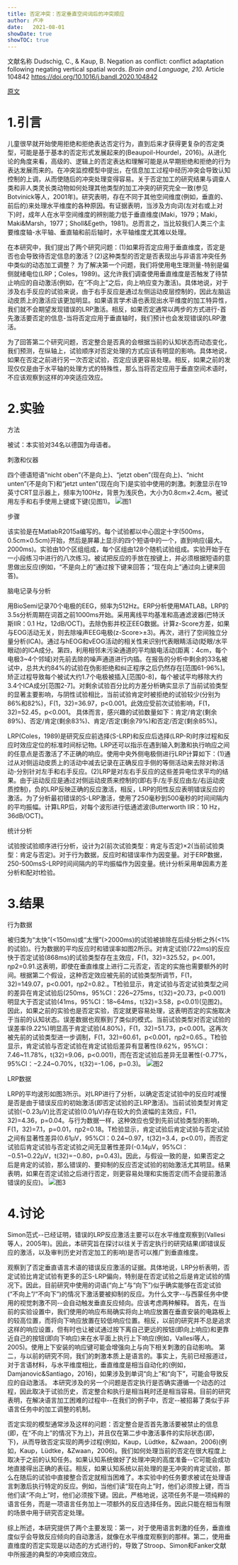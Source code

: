 ```yaml
---
title: 否定冲突：否定垂直空间词后的冲突顺应
author: 卢冲
date:   2021-08-01
showDate: true 
showTOC: true  
---
```

文献名称
Dudschig, C., & Kaup, B. Negation as conflict: conflict adaptation following negating vertical spatial words. *Brain and Language, 210.* Article 104842
https://doi.org/10.1016/j.bandl.2020.104842

[原文](../Source_Files/2021-08-01-LC1.pdf)
# 1.引言
儿童很早就开始使用拒绝和拒绝表达否定行为，直到后来才获得更复杂的否定类型，可能是基于基本的否定形式发展起来的(Beaupoil-Hourdel，2016)。从进化论的角度来看，高级的、逻辑上的否定表达和理解可能是从早期拒绝和拒绝的行为表达发展而来的。在冲突监控模型中提出，在信息加工过程中经历冲突会导致认知控制的上调，从而使随后的冲突处理变得容易。关于否定加工的研究结果与调查人类和非人类灵长类动物如何处理其他类型的加工冲突的研究完全一致(参见Botvinick等人，2001年)。研究表明，存在不同于其他空间维度(例如，垂直的、前后的)来处理水平维度的各种原因。有证据表明，当涉及方向词(左对右或上对下)时，成年人在水平空间维度的辨别能力低于垂直维度(Maki，1979；Maki，Maki&Marsh，1977；Sholl&Egeth，1981)。总而言之，当比较我们人类三个主要维度轴-水平轴、垂直轴和前后轴时，水平轴维度尤其难以处理。

在本研究中，我们提出了两个研究问题：(1)如果将否定应用于垂直维度，否定是否也会导致待否定信息的激活？(2)这种类型的否定是否表现出与非语言冲突任务中类似的动态加工调整？
为了解决第一个问题，我们将使用电生理测量-特别是偏侧就绪电位(LRP；Coles，1989)。这允许我们调查使用垂直维度是否触发了待禁止响应的自动激活(例如，在“不向上”之后，向上响应变为激活)。具体地说，对于涉及右手反应的试验来说，由于右手反应是通过左侧运动皮层控制的，因此左脑运动皮质上的激活应该更加明显。如果语言学术语也表现出水平维度的加工特异性，我们就不会期望发现错误的LRP激活。相反，如果否定通常以两步的方式进行-首先激活要否定的信息-当将否定应用于垂直轴时，我们预计也会发现错误的LRP激活。

为了回答第二个研究问题，否定整合是否真的会根据当前的认知状态而动态变化，我们预测，在纵轴上，试验顺序对否定处理的方式应该有明显的影响。具体地说，如果在否定之前进行另一次否定试验，否定应该更容易处理。相反，如果之前的发现仅仅是由于水平轴的处理方式的特殊性，那么当将否定应用于垂直空间术语时，不应该观察到这样的冲突适应效应。

# 2.实验

方法

被试：本实验对34名以德国为母语者。

刺激和仪器

四个德语短语“nicht oben”(不是向上)、“jetzt oben”(现在向上)、“nicht unten”(不是向下)和“jetzt unten”(现在向下)是实验中使用的刺激。刺激显示在19英寸CRT显示器上，频率为100Hz，背景为浅灰色，大小为0.8cm×2.4cm。被试用左手和右手使用上键或下键(见图1)。
![图1](../Supporting_Information/2021-07-08-LC1-Fig1.png)

步骤

该实验是在MatlabR2015a编写的。每个试验都以中心固定十字(500ms，0.5cm×0.5cm)开始，然后是屏幕上显示的四个短语中的一个，直到响应(最大。2000ms)。实验由10个区组组成，每个区组由128个随机试验组成。实验开始于在一小段练习中进行的八次练习。被试把反应的手放在按键上，并必须根据短语的意思做出反应(例如，“不是向上的”通过按下键来回答；“现在向上”通过向上键来回答)。

脑电记录与分析

用BioSemi记录70个电极的EEG，频率为512Hz。ERP分析使用MATLAB。LRP的3.5s分析周期在词首之前1000ms开始。采用离线平均基准和高通滤波器(巴特沃斯IIR：0.1 Hz，12dB/OCT)。去除伪影并校正EEG数据。计算z-Score方差，如果与EOG活动无关，则去除噪声EEG电极(z-Score>±3)。再次，进行了空间独立分量分析(ICA)。通过与hEOG和vEOG活动的相关性来识别代表眼睛活动(眨眼/水平眼动)的ICA成分。第四，利用相邻未污染通道的平均脑电活动(距离：4cm，每个电极3~4个邻域)对先前去除的噪声通道进行内插。在报告的分析中剩余的33名被试中，总共大约84%的试验在伪影拒绝和纠正程序之后仍然存在[范围61-96%]。矫正过程导致每个被试大约1.7个电极被插入[范围0-8]，每个被试平均移除大约3.4个ICA成分[范围2-7]。对剩余试验百分比的方差分析确实显示了当前试验类型的显著主要影响，与阴性试验相比，当前试验肯定时被拒绝的试验较少(分别为86%和82%)，F(1，32)=36.97，p<0.001。此效应受前次试验影响，F(1，32)=52.45，p<0.001。
具体而言，感兴趣的试验数量如下：肯定/肯定(剩余89%)、否定/肯定(剩余83%)、肯定/否定(剩余79%)和否定/否定(剩余85%)。

LRP(Coles，1989)是研究反应前选择(S-LRP)和反应后选择(LRP-R)时序过程和反应时效应定位的标准时间标记物。LRP还可以指示在遇到输入刺激和执行响应之间的任意点是否激活了不正确的响应。使用中央外侧电极侧进行LRP计算如下：(1)通过从对侧运动皮质上的活动中减去记录在正确反应手侧的等侧活动来去除对称活动-分别针对左手和右手反应。(2)LRP是对左右手反应的这些差异电位求平均的结果。由于运动反应是通过对侧运动皮质来控制的(即右手/左手反应由左/右运动皮质控制)，负的LRP反映正确的反应激活，相反，LRP的阳性反应表明错误反应的激活。为了分析最初错误的S-LRP激活，使用了250毫秒到500毫秒的时间间隔内的平均振幅。计算LRP后，对每个波形进行低通滤波(Butterworth IIR：10 Hz，36dB/OCT)。

统计分析

试验按试验顺序进行分析，设计为2(前次试验类型：肯定与否定)×2(当前试验类型：肯定与否定)。对于行为数据，反应时和错误率作为因变量。对于ERP数据，250-500msS-LRP时间间隔内的平均振幅作为因变量。统计分析采用单因素方差分析和配对t检验。
# 3.结果

行为数据

被归类为“太快”(<150ms)或“太慢”(>2000ms)的试验被排除在后续分析之外(<1%的试验)。行为数据的平均反应时和错误率如图2所示。对肯定试验(722ms)的反应快于否定试验(868ms)的试验类型存在主效应，F(1，32)=325.52，p<.001，ηp2=0.91.这表明，即使在垂直维度上进行二元否定，否定的实施也需要额外的时间。根据第二个假设，这种否定效应被先前的试验类型所调节，F(1，32)=149.07，p<0.001，ηp2=0.82.。T检验显示，肯定试验与否定试验类型之间的差异在肯定试验后(250ms，95%CI：226~275ms，t(32)=20.73，p<0.001)明显大于否定试验(41ms，95%CI：18~64ms，t(32)=3.58，p<0.01)(见图2)。因此，如果之前的实验也是否定实验，否定就更容易处理，这表明否定的实施取决于当前的认知状态。误差数据也观察到了类似的模式。当前试验类型对否定试验的误差率(9.22%)明显高于肯定试验(4.80%)，F(1，32)=51.73，p<0.001。这再次被先前的试验类型进一步调制，F(1，32)=60.61，p<0.001，ηp2=0.65.。T检验显示，肯定试验与否定试验在肯定试验后差异有显著性(9.62%，95%CI：7.46~11.78%，t(32)=9.06，p<0.001)，而在否定试验后差异无显著性(-0.77%，95%CI：−2.24~0.70%，t(32)=-1.06，p=0.3)。
![图2](../Supporting_Information/2021-07-08-LC1-Fig2.png)

LRP数据

LRP的平均波形如图3所示。对LRP进行了分析，以确定否定试验中的反应时减慢是否是由于错误反应的初始激活(即否定试验的正LRP激活)。当前试验类型对肯定试验(−0.23μV)比否定试验(0.01μV)存在较大的负波幅的主效应，F(1，32)=4.36，p=0.04。与行为数据一样，这种效应也受到先前试验类型的影响，F(1，32)=7.1，p=0.01，ηp2=0.18。T检验显示，肯定试验后肯定试验与否定试验之间有显著性差异(0.61μV，95%CI：0.24~0.97，t(32)=3.4，p<0.01)，而否定试验后肯定试验与否定试验之间无显著性差异(-0.14μV，95%CI：−0.51~0.22μV，t(32)=−0.80，p=0.43)。因此，与假设一致的是，如果否定之后是肯定的试验，那么错误的、要抑制的反应否定试验的初始激活尤其明显。结果表明，如果在否定试验之后进行否定，则更容易处理和实施否定(而不会提前激活错误的反应)。
![图3](../Supporting_Information/2021-07-08-LC1-Fig3.png)
# 4.讨论
Simon范式--已经证明，错误的LRP反应激活主要可以在水平维度观察到(Vallesi等人，2005年)。因此，本研究旨在探讨以往关于否定执行的研究结果(即错误反应的激活，以及审判历史对否定加工的影响)是否可以推广到垂直维度。

观察到了否定垂直语言术语的错误反应激活的证据。具体地说，LRP分析表明，否定试验比肯定试验有更多的正S-LRP偏向，特别是在否定试验之后是肯定试验的情况下。因此，目前研究中使用的词语(“向上”与“向下”)似乎确实能够在否定试验(“不向上”/“不向下”)的情况下激活要被抑制的反应。为什么文字--与西蒙任务中使用的视觉刺激不同--会自动触发垂直反应倾向。应该考虑两种解释。
首先，在当前的实验设置中，我们使用的响应布局确实将向上响应放置在垂直安装的电路板上的较高位置，而将向下响应放置在较低响应位置。相反，以前的研究并不总是追求这样的响应设置，但有时也让被试通过按下离自己更远的按钮(即向上响应)和更靠近自己的按钮(即向下响应)来在水平面上执行上下响应(例如，Vallesi等人，2005)。使用上下安装的响应键可能会增强向上与向下相关刺激的自动影响。
第二，与以前的研究不同，我们的刺激本质上是语言的。事实上，先前已经报道过，对于言语材料，与水平维度相比，垂直维度是相当自动化的(例如，Damjanovic&Santiago，2016)，如果涉及到单词“向上”和“向下”，可能会导致反应的自动激活。
本研究涉及的另一个问题是否定执行是否确实遵循一个动态的过程，因此取决于试验历史，否定整合和执行是相当耗时还是相当容易。目前的研究表明，在解决语言加工困难的过程中--在我们的例子中，否定--被招募了类似于非语言任务中的加工调整的机制。

否定实现的模型通常涉及这样的问题：否定整合是否首先激活要被禁止的信息(即，在“不向上”的情况下为上)，并且仅在第二步中激活事件的实际状态(即，下)，从而导致否定实现的两步过程(例如，Kaup，Lüdtke，&Zwaan，2006)(例如，Kaup，Lüdtke，&Zwaan，2006)。我们如何处理当前的否定在很大程度上取决于之前的认知任务。如果认知系统做好了处理冲突的高度准备--它可能会成功地直接得出正确的表征。相反，如果认知系统以前处理的是无冲突的肯定试验，那么在随后的试验中直接整合否定就相当困难了。本实验中的任务要求被试在处理语言刺激后执行特定的反应。例如，当他们读“现在向上”时，他们必须按上键，而当他们读“不向上”时，他们必须按下键。因此，严格地说，这项任务不是一项纯粹的语言任务，而是一项语言任务加上一项额外的反应选择任务。因此只能在相当有限的场景中用于研究否定处理。

综上所述，本研究提供了两个主要发现：第一，对于使用语言刺激的任务，垂直维度似乎会导致反应倾向的自动激活，就像在水平维度观察到的那样。第二，使用垂直维度的否定实现是以动态的方式进行的，导致了Stroop、Simon和Fanker文献中所报道的典型的冲突顺应效应。

